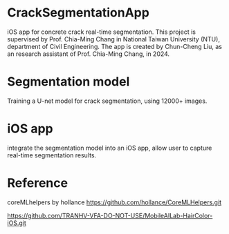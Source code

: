 # CrackSegmentationApp
iOS app for concrete crack real-time segmentation.
This project is supervised by Prof. Chia-Ming Chang in National Taiwan University (NTU), department of Civil Engineering.
The app is created by Chun-Cheng Liu, as an research assistant of Prof. Chia-Ming Chang, in 2024.

# Segmentation model
Training a U-net model for crack segmentation, using 12000+ images.

# iOS app
integrate the segmentation model into an iOS app, allow user to capture real-time segmentation results.

# Reference
coreMLhelpers by hollance
https://github.com/hollance/CoreMLHelpers.git

https://github.com/TRANHV-VFA-DO-NOT-USE/MobileAILab-HairColor-iOS.git
